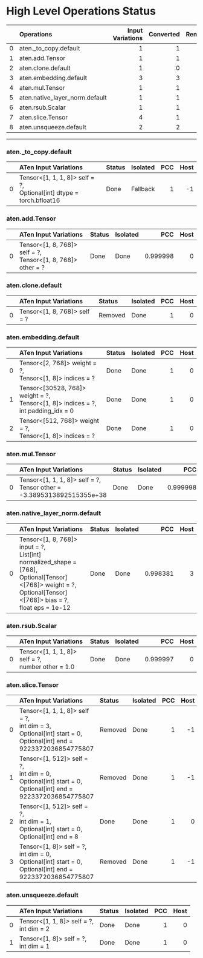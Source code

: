 # High Level Operations Status
|    | Operations                     |   Input Variations |   Converted |   Removed |   Fallback | Completed   |   Score |
|---:|:-------------------------------|-------------------:|------------:|----------:|-----------:|:------------|--------:|
|  0 | aten._to_copy.default          |                  1 |           1 |         0 |          0 | ✅          |       1 |
|  1 | aten.add.Tensor                |                  1 |           1 |         0 |          0 | ✅          |       1 |
|  2 | aten.clone.default             |                  1 |           0 |         1 |          0 | ✅          |       1 |
|  3 | aten.embedding.default         |                  3 |           3 |         0 |          0 | ✅          |       1 |
|  4 | aten.mul.Tensor                |                  1 |           1 |         0 |          0 | ✅          |       1 |
|  5 | aten.native_layer_norm.default |                  1 |           1 |         0 |          0 | ✅          |       1 |
|  6 | aten.rsub.Scalar               |                  1 |           1 |         0 |          0 | ✅          |       1 |
|  7 | aten.slice.Tensor              |                  4 |           1 |         3 |          0 | ✅          |       1 |
|  8 | aten.unsqueeze.default         |                  2 |           2 |         0 |          0 | ✅          |       1 |
***
### aten._to_copy.default
|    | ATen Input Variations                                                  | Status   | Isolated   |   PCC |   Host |
|---:|:-----------------------------------------------------------------------|:---------|:-----------|------:|-------:|
|  0 | Tensor<[1, 1, 1, 8]> self = ?,<br>Optional[int] dtype = torch.bfloat16 | Done     | Fallback   |     1 |     -1 |
### aten.add.Tensor
|    | ATen Input Variations                                          | Status   | Isolated   |      PCC |   Host |
|---:|:---------------------------------------------------------------|:---------|:-----------|---------:|-------:|
|  0 | Tensor<[1, 8, 768]> self = ?,<br>Tensor<[1, 8, 768]> other = ? | Done     | Done       | 0.999998 |      0 |
### aten.clone.default
|    | ATen Input Variations        | Status   | Isolated   |   PCC |   Host |
|---:|:-----------------------------|:---------|:-----------|------:|-------:|
|  0 | Tensor<[1, 8, 768]> self = ? | Removed  | Done       |     1 |      0 |
### aten.embedding.default
|    | ATen Input Variations                                                                  | Status   | Isolated   |   PCC |   Host |
|---:|:---------------------------------------------------------------------------------------|:---------|:-----------|------:|-------:|
|  0 | Tensor<[2, 768]> weight = ?,<br>Tensor<[1, 8]> indices = ?                             | Done     | Done       |     1 |      0 |
|  1 | Tensor<[30528, 768]> weight = ?,<br>Tensor<[1, 8]> indices = ?,<br>int padding_idx = 0 | Done     | Done       |     1 |      0 |
|  2 | Tensor<[512, 768]> weight = ?,<br>Tensor<[1, 8]> indices = ?                           | Done     | Done       |     1 |      0 |
### aten.mul.Tensor
|    | ATen Input Variations                                                    | Status   | Isolated   |      PCC |   Host |
|---:|:-------------------------------------------------------------------------|:---------|:-----------|---------:|-------:|
|  0 | Tensor<[1, 1, 1, 8]> self = ?,<br>Tensor other = -3.3895313892515355e+38 | Done     | Done       | 0.999998 |      0 |
### aten.native_layer_norm.default
|    | ATen Input Variations                                                                                                                                                  | Status   | Isolated   |      PCC |   Host |
|---:|:-----------------------------------------------------------------------------------------------------------------------------------------------------------------------|:---------|:-----------|---------:|-------:|
|  0 | Tensor<[1, 8, 768]> input = ?,<br>List[int] normalized_shape = [768],<br>Optional[Tensor]<[768]> weight = ?,<br>Optional[Tensor]<[768]> bias = ?,<br>float eps = 1e-12 | Done     | Done       | 0.998381 |      3 |
### aten.rsub.Scalar
|    | ATen Input Variations                                | Status   | Isolated   |      PCC |   Host |
|---:|:-----------------------------------------------------|:---------|:-----------|---------:|-------:|
|  0 | Tensor<[1, 1, 1, 8]> self = ?,<br>number other = 1.0 | Done     | Done       | 0.999997 |      0 |
### aten.slice.Tensor
|    | ATen Input Variations                                                                                                 | Status   | Isolated   |   PCC |   Host |
|---:|:----------------------------------------------------------------------------------------------------------------------|:---------|:-----------|------:|-------:|
|  0 | Tensor<[1, 1, 1, 8]> self = ?,<br>int dim = 3,<br>Optional[int] start = 0,<br>Optional[int] end = 9223372036854775807 | Removed  | Done       |     1 |     -1 |
|  1 | Tensor<[1, 512]> self = ?,<br>int dim = 0,<br>Optional[int] start = 0,<br>Optional[int] end = 9223372036854775807     | Removed  | Done       |     1 |     -1 |
|  2 | Tensor<[1, 512]> self = ?,<br>int dim = 1,<br>Optional[int] start = 0,<br>Optional[int] end = 8                       | Done     | Done       |     1 |      0 |
|  3 | Tensor<[1, 8]> self = ?,<br>int dim = 0,<br>Optional[int] start = 0,<br>Optional[int] end = 9223372036854775807       | Removed  | Done       |     1 |     -1 |
### aten.unsqueeze.default
|    | ATen Input Variations                      | Status   | Isolated   |   PCC |   Host |
|---:|:-------------------------------------------|:---------|:-----------|------:|-------:|
|  0 | Tensor<[1, 1, 8]> self = ?,<br>int dim = 2 | Done     | Done       |     1 |      0 |
|  1 | Tensor<[1, 8]> self = ?,<br>int dim = 1    | Done     | Done       |     1 |      0 |

